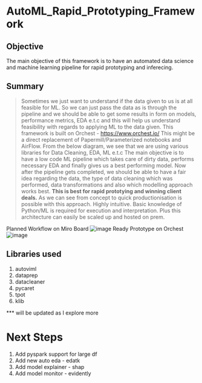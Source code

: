 # AutoML_Rapid_Prototyping_Framework

## Objective
The main objective of this framework is to have an automated data science and machine learning pipeline for rapid prototyping and inferecing.
## Summary
> Sometimes we just want to understand if the data given to us is at all feasible for ML. So we can just pass the data as is through the pipeline and we should be able to get some results in form on models, performance metrics, EDA e.t.c and this will help us understand feasibility with regards to applying ML to the data given. 
> This framework is built on Orchest - https://www.orchest.io/
> This might be a direct replacement of Papermill/Parameterized notebooks and AirFlow.
> From the below diagram, we see that we are using various libraries for Data Cleaning, EDA, ML e.t.c
> The main objective is to have a low code ML pipeline which takes care of dirty data, performs necessary EDA and finally gives us a best performing model.
> Now after the pipeline gets completed, we should be able to have a fair idea regarding the data, the type of data cleaning which was performed, data transformations and also which modelling approach works best.
> **This is best for rapid prototying and winning client deals.**
> As we can see from concept to quick productionisation is possible with this approach.
> Highly intuitive. Basic knowledge of Python/ML is required for execution and interpretation.
> Plus this architecture can easily be scaled up and hosted on prem.

Planned Workflow on Miro Board
![image](https://user-images.githubusercontent.com/48247827/136177439-c76b2190-228d-415c-9a0b-50a4eec70ac3.png)
Ready Prototype on Orchest
![image](https://user-images.githubusercontent.com/48247827/136177036-679524e2-bc58-46aa-9f48-5c9ce7f70eee.png)
## Libraries used
1. autoviml
2. dataprep
3. datacleaner
5. pycaret
6. tpot
7. klib

*** will be updated as I explore more
# Next Steps
1. Add pyspark support for large df
2. Add new auto eda - edatk
3. Add model explainer - shap
4. Add model monitor - evidently
